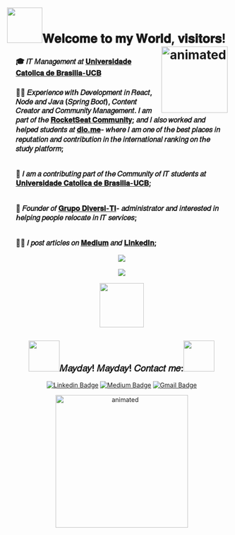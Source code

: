 
 <p>
<h1 align="center"><b><img src="https://media.giphy.com/media/InHvdOCyh7aXMm5R3n/giphy.gif" width="80">𝐖𝐞𝐥𝐜𝐨𝐦𝐞 𝐭𝐨 𝐦𝐲 𝐖𝐨𝐫𝐥𝐝, 𝐯𝐢𝐬𝐢𝐭𝐨𝐫𝐬!</b><img align= 'right' src="https://media.giphy.com/media/KzV5NWeRokeOgfZtnQ/giphy.gifhttps://media.giphy.com/media/oX8Wh3bwHJ0TFTlT6J/giphy.gif" width="150" alt="animated"/></h1> 
 </p>

<ul>
  <p><h3><b>🎓 𝐼𝑇 𝑀𝑎𝑛𝑎𝑔𝑒𝑚𝑒𝑛𝑡 𝑎𝑡 <a href="https://ucb.catolica.edu.br/">𝐔𝐧𝐢𝐯𝐞𝐫𝐬𝐢𝐝𝐚𝐝𝐞 𝐂𝐚𝐭𝐨𝐥𝐢𝐜𝐚 𝐝𝐞 𝐁𝐫𝐚𝐬𝐢𝐥𝐢𝐚-𝐔𝐂𝐁</b></a>
</p>
  
 <p><h3><b>
       👨‍💻 𝐸𝑥𝑝𝑒𝑟𝑖𝑒𝑛𝑐𝑒 𝑤𝑖𝑡ℎ 𝐷𝑒𝑣𝑒𝑙𝑜𝑝𝑚𝑒𝑛𝑡 𝑖𝑛 𝑅𝑒𝑎𝑐𝑡, 𝑁𝑜𝑑𝑒 𝑎𝑛𝑑 𝐽𝑎𝑣𝑎 (𝑆𝑝𝑟𝑖𝑛𝑔 𝐵𝑜𝑜𝑡), 𝐶𝑜𝑛𝑡𝑒𝑛𝑡 𝐶𝑟𝑒𝑎𝑡𝑜𝑟 𝑎𝑛𝑑 𝐶𝑜𝑚𝑚𝑢𝑛𝑖𝑡𝑦 𝑀𝑎𝑛𝑎𝑔𝑒𝑚𝑒𝑛𝑡. 𝐼 𝑎𝑚 𝑝𝑎𝑟𝑡 𝑜𝑓 𝑡ℎ𝑒 <a href="https://app.rocketseat.com.br/me/guedes">𝐑𝐨𝐜𝐤𝐞𝐭𝐒𝐞𝐚𝐭 𝐂𝐨𝐦𝐦𝐮𝐧𝐢𝐭𝐲</a>; 𝑎𝑛𝑑 𝐼 𝑎𝑙𝑠𝑜 𝑤𝑜𝑟𝑘𝑒𝑑 𝑎𝑛𝑑 ℎ𝑒𝑙𝑝𝑒𝑑 𝑠𝑡𝑢𝑑𝑒𝑛𝑡𝑠 𝑎𝑡 
<a href="https://dio.me/">𝐝𝐢𝐨.𝐦𝐞</a>- 𝑤ℎ𝑒𝑟𝑒 𝐼 𝑎𝑚 𝑜𝑛𝑒 𝑜𝑓 𝑡ℎ𝑒 𝑏𝑒𝑠𝑡 𝑝𝑙𝑎𝑐𝑒𝑠 𝑖𝑛 𝑟𝑒𝑝𝑢𝑡𝑎𝑡𝑖𝑜𝑛 𝑎𝑛𝑑 𝑐𝑜𝑛𝑡𝑟𝑖𝑏𝑢𝑡𝑖𝑜𝑛 𝑖𝑛 𝑡ℎ𝑒 𝑖𝑛𝑡𝑒𝑟𝑛𝑎𝑡𝑖𝑜𝑛𝑎𝑙 𝑟𝑎𝑛𝑘𝑖𝑛𝑔 𝑜𝑛 𝑡ℎ𝑒 𝑠𝑡𝑢𝑑𝑦 𝑝𝑙𝑎𝑡𝑓𝑜𝑟𝑚;

  </br>🤗 𝐼 𝑎𝑚 𝑎 𝑐𝑜𝑛𝑡𝑟𝑖𝑏𝑢𝑡𝑖𝑛𝑔 𝑝𝑎𝑟𝑡 𝑜𝑓 𝑡ℎ𝑒 𝐶𝑜𝑚𝑚𝑢𝑛𝑖𝑡𝑦 𝑜𝑓 𝐼𝑇 𝑠𝑡𝑢𝑑𝑒𝑛𝑡𝑠 𝑎𝑡 <a href="https://ucb.catolica.edu.br/">𝐔𝐧𝐢𝐯𝐞𝐫𝐬𝐢𝐝𝐚𝐝𝐞 𝐂𝐚𝐭𝐨𝐥𝐢𝐜𝐚 𝐝𝐞 𝐁𝐫𝐚𝐬𝐢𝐥𝐢𝐚-𝐔𝐂𝐁</b></a>;

  </br>🏁 𝐹𝑜𝑢𝑛𝑑𝑒𝑟 𝑜𝑓 <a href="https://www.linkedin.com/groups/9032010/">𝐆𝐫𝐮𝐩𝐨 𝐃𝐢𝐯𝐞𝐫𝐬𝐢-𝐓𝐈</a>- 𝑎𝑑𝑚𝑖𝑛𝑖𝑠𝑡𝑟𝑎𝑡𝑜𝑟 𝑎𝑛𝑑 𝑖𝑛𝑡𝑒𝑟𝑒𝑠𝑡𝑒𝑑 𝑖𝑛 ℎ𝑒𝑙𝑝𝑖𝑛𝑔 𝑝𝑒𝑜𝑝𝑙𝑒 𝑟𝑒𝑙𝑜𝑐𝑎𝑡𝑒 𝑖𝑛 𝐼𝑇 𝑠𝑒𝑟𝑣𝑖𝑐𝑒𝑠;

  </br>✍🏻 𝐼 𝑝𝑜𝑠𝑡 𝑎𝑟𝑡𝑖𝑐𝑙𝑒𝑠 𝑜𝑛 <a href="https://medium.com/@sradtsor">𝐌𝐞𝐝𝐢𝐮𝐦</a> 𝑎𝑛𝑑 <a href="https://www.linkedin.com/newsletters/artigos-para-o-intervalo-6864175629416329216/">𝐋𝐢𝐧𝐤𝐞𝐝𝐈𝐧</a>;

<p align="center">
  <img align="center" src="https://github-readme-stats.vercel.app/api/top-langs/?username=Guedesou&layout=compact&bg_color=30,e96443,904e95&title_color=fff&text_color=fff"> 
</p>
<p align="center">
  <img align="center" src="https://github-readme-stats.vercel.app/api?username=Guedesou&bg_color=30,e96443,904e95&title_color=fff&text_color=fff"> 
</p>


<p align="center">
  <img align="center" src="https://media.giphy.com/media/EAZNrYsT7fzttW2lgf/giphy.gif" width="100"></ > 
</p>

<h2 align="center"><img src="https://media.giphy.com/media/f8Old4J27xQmotsBqg/giphy.gif" width="70">𝑀𝑎𝑦𝑑𝑎𝑦! 𝑀𝑎𝑦𝑑𝑎𝑦! 𝐶𝑜𝑛𝑡𝑎𝑐𝑡 𝑚𝑒:<img src="https://media.giphy.com/media/f8Old4J27xQmotsBqg/giphy.gif" width="70"></h3>

<p align="center">
<a href="https://www.linkedin.com/in/guedesou/" target="blank"><img alt="Linkedin Badge" src="https://img.shields.io/badge/-Thiago%20Guedes-black?style=flat-square&logo=Linkedin&logoColor=white&link=https://www.linkedin.com/in/guedesou/"/></a>
 <a href="https://guedesou.medium.com" target="blank"><img alt="Medium Badge" src="https://img.shields.io/badge/-Thiago%20Guedes-black?style=flat-square&logo=Medium&logoColor=white&link=https://guedesou.medium.com/"/></a>
<a href="mailto:sradtsor@gmail.com" target="blank"><img alt="Gmail Badge" src="https://img.shields.io/badge/-sradtsor@gmail.com-black?style=flat-square&logo=Gmail&logoColor=orange&link=mailto:sradtsor@gmail.com"/></a></p>

  
 <p align="center">
<img src="https://media.giphy.com/media/TK53HEZJFVZSBE7Q6W/giphy.gif" width="300" alt="animated"/>
 </p>
